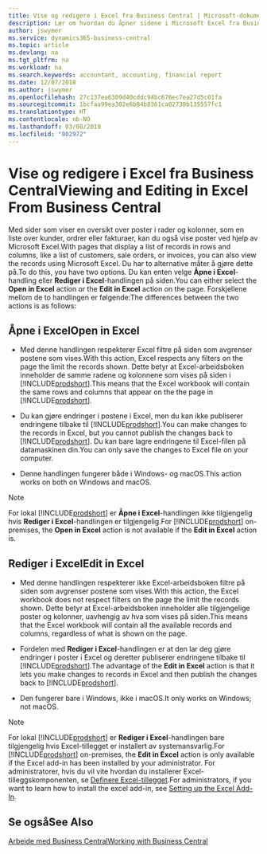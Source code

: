 ```yaml
---
title: Vise og redigere i Excel fra Business Central | Microsoft-dokumenter
description: Lær om hvordan du åpner sidene i Microsoft Excel fra Business Central for bedre dataanalyser.
author: jswymer
ms.service: dynamics365-business-central
ms.topic: article
ms.devlang: na
ms.tgt_pltfrm: na
ms.workload: na
ms.search.keywords: accountant, accounting, financial report
ms.date: 12/07/2018
ms.author: jswymer
ms.openlocfilehash: 27c137ea6309d40cddc94bc676ec7ea27d5c01fa
ms.sourcegitcommit: 1bcfaa99ea302e6b84b8361ca02730b135557fc1
ms.translationtype: HT
ms.contentlocale: nb-NO
ms.lasthandoff: 03/08/2019
ms.locfileid: "802972"
---
```

# <a name="viewing-and-editing-in-excel-from-business-central"></a><span data-ttu-id="fa7cb-103">Vise og redigere i Excel fra Business Central</span><span class="sxs-lookup"><span data-stu-id="fa7cb-103">Viewing and Editing in Excel From Business Central</span></span> 

<span data-ttu-id="fa7cb-104">Med sider som viser en oversikt over poster i rader og kolonner, som en liste over kunder, ordrer eller fakturaer, kan du også vise poster ved hjelp av Microsoft Excel.</span><span class="sxs-lookup"><span data-stu-id="fa7cb-104">With pages that display a list of records in rows and columns, like a list of customers, sale orders, or invoices, you can also view the records using Microsoft Excel.</span></span> <span data-ttu-id="fa7cb-105">Du har to alternative måter å gjøre dette på.</span><span class="sxs-lookup"><span data-stu-id="fa7cb-105">To do this, you have two options.</span></span> <span data-ttu-id="fa7cb-106">Du kan enten velge **Åpne i Excel**-handling eller **Rediger i Excel**-handlingen på siden.</span><span class="sxs-lookup"><span data-stu-id="fa7cb-106">You can either select the **Open in Excel** action or the **Edit in Excel** action on the page.</span></span> <span data-ttu-id="fa7cb-107">Forskjellene mellom de to handlingen er følgende:</span><span class="sxs-lookup"><span data-stu-id="fa7cb-107">The differences between the two actions is as follows:</span></span>  

## <a name="open-in-excel"></a><span data-ttu-id="fa7cb-108">Åpne i Excel</span><span class="sxs-lookup"><span data-stu-id="fa7cb-108">Open in Excel</span></span>

-    <span data-ttu-id="fa7cb-109">Med denne handlingen respekterer Excel filtre på siden som avgrenser postene som vises.</span><span class="sxs-lookup"><span data-stu-id="fa7cb-109">With this action, Excel respects any filters on the page the limit the records shown.</span></span> <span data-ttu-id="fa7cb-110">Dette betyr at Excel-arbeidsboken inneholder de samme radene og kolonnene som vises på siden i [!INCLUDE[prodshort](includes/prodshort.md)].</span><span class="sxs-lookup"><span data-stu-id="fa7cb-110">This means that the Excel workbook will contain the same rows and columns that appear on the the page in [!INCLUDE[prodshort](includes/prodshort.md)].</span></span>

-    <span data-ttu-id="fa7cb-111">Du kan gjøre endringer i postene i Excel, men du kan ikke publiserer endringene tilbake til [!INCLUDE[prodshort](includes/prodshort.md)].</span><span class="sxs-lookup"><span data-stu-id="fa7cb-111">You can make changes to the records in Excel, but you cannot publish the changes back to [!INCLUDE[prodshort](includes/prodshort.md)].</span></span> <span data-ttu-id="fa7cb-112">Du kan bare lagre endringene til Excel-filen på datamaskinen din.</span><span class="sxs-lookup"><span data-stu-id="fa7cb-112">You can only save the changes to Excel file on your computer.</span></span> 

-    <span data-ttu-id="fa7cb-113">Denne handlingen fungerer både i Windows- og macOS.</span><span class="sxs-lookup"><span data-stu-id="fa7cb-113">This action works on both on Windows and macOS.</span></span> 

>[!NOTE]
><span data-ttu-id="fa7cb-114">For lokal [!INCLUDE[prodshort](includes/prodshort.md)] er **Åpne i Excel**-handlingen ikke tilgjengelig hvis **Rediger i Excel**-handlingen er tilgjengelig.</span><span class="sxs-lookup"><span data-stu-id="fa7cb-114">For [!INCLUDE[prodshort](includes/prodshort.md)] on-premises, the **Open in Excel** action is not available if the **Edit in Excel** action is.</span></span>

## <a name="edit-in-excel"></a><span data-ttu-id="fa7cb-115">Rediger i Excel</span><span class="sxs-lookup"><span data-stu-id="fa7cb-115">Edit in Excel</span></span>

-    <span data-ttu-id="fa7cb-116">Med denne handlingen respekterer ikke Excel-arbeidsboken filtre på siden som avgrenser postene som vises.</span><span class="sxs-lookup"><span data-stu-id="fa7cb-116">With this action, the Excel workbook does not respect filters on the page the limit the records shown.</span></span> <span data-ttu-id="fa7cb-117">Dette betyr at Excel-arbeidsboken inneholder alle tilgjengelige poster og kolonner, uavhengig av hva som vises på siden.</span><span class="sxs-lookup"><span data-stu-id="fa7cb-117">This means that the Excel workbook will contain all the available records and columns, regardless of what is shown on the page.</span></span> 

-    <span data-ttu-id="fa7cb-118">Fordelen med **Rediger i Excel**-handlingen er at den lar deg gjøre endringer i poster i Excel og deretter publiserer endringene tilbake til [!INCLUDE[prodshort](includes/prodshort.md)].</span><span class="sxs-lookup"><span data-stu-id="fa7cb-118">The advantage of the **Edit in Excel** action is that it lets you make changes to records in Excel and then publish the changes back to [!INCLUDE[prodshort](includes/prodshort.md)].</span></span>

-    <span data-ttu-id="fa7cb-119">Den fungerer bare i Windows, ikke i macOS.</span><span class="sxs-lookup"><span data-stu-id="fa7cb-119">It only works on Windows; not macOS.</span></span>

>[!NOTE]
><span data-ttu-id="fa7cb-120">For lokal [!INCLUDE[prodshort](includes/prodshort.md)] er **Rediger i Excel**-handlingen bare tilgjengelig hvis Excel-tillegget er installert av systemansvarlig.</span><span class="sxs-lookup"><span data-stu-id="fa7cb-120">For [!INCLUDE[prodshort](includes/prodshort.md)] on-premises, the **Edit in Excel** action is only available if the Excel add-in has been installed by your administrator.</span></span> <span data-ttu-id="fa7cb-121">For administratorer, hvis du vil vite hvordan du installerer Excel-tilleggskomponenten, se [Definere Excel-tillegget](https://docs.microsoft.com/en-us/dynamics365/business-central/dev-itpro/administration/configuring-excel-addin).</span><span class="sxs-lookup"><span data-stu-id="fa7cb-121">For administrators, if you want to learn how to install the excel add-in, see [Setting up the Excel Add-In](https://docs.microsoft.com/en-us/dynamics365/business-central/dev-itpro/administration/configuring-excel-addin).</span></span>

## <a name="see-also"></a><span data-ttu-id="fa7cb-122">Se også</span><span class="sxs-lookup"><span data-stu-id="fa7cb-122">See Also</span></span>

[<span data-ttu-id="fa7cb-123">Arbeide med Business Central</span><span class="sxs-lookup"><span data-stu-id="fa7cb-123">Working with Business Central</span></span>](ui-work-product.md)  
